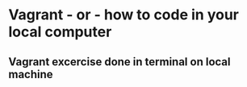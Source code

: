 # Vagrant - or - how to code in your local computer

## Vagrant excercise done in terminal on local machine
